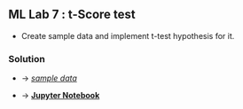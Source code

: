 ## ML Lab 7 : t-Score test
- Create sample data and implement t-test hypothesis for it.

### Solution
- -> [_sample data_](./sample.csv)

- -> [**Jupyter Notebook**](./tTest.ipynb)